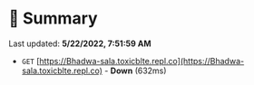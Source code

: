 # 📖 Summary
Last updated: **5/22/2022, 7:51:59 AM**

- `GET` [https://Bhadwa-sala.toxicblte.repl.co](https://Bhadwa-sala.toxicblte.repl.co) - **Down** (632ms)
